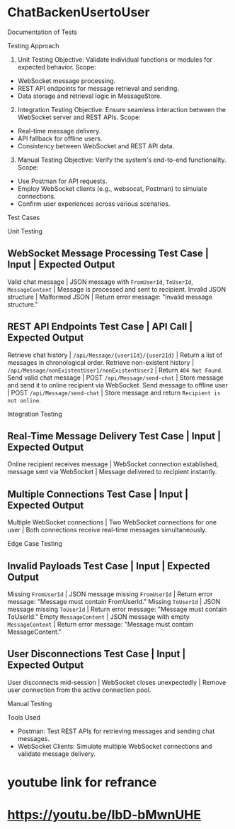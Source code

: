 # ChatBackenUsertoUser


Documentation of Tests


Testing Approach

1. Unit Testing
Objective: Validate individual functions or modules for expected behavior.
Scope:
- WebSocket message processing.
- REST API endpoints for message retrieval and sending.
- Data storage and retrieval logic in MessageStore.

2. Integration Testing
Objective: Ensure seamless interaction between the WebSocket server and REST APIs.
Scope:
- Real-time message delivery.
- API fallback for offline users.
- Consistency between WebSocket and REST API data.




3. Manual Testing
Objective: Verify the system's end-to-end functionality.
Scope:
- Use Postman for API requests.
- Employ WebSocket clients (e.g., websocat, Postman) to simulate connections.
- Confirm user experiences across various scenarios.

Test Cases

Unit Testing

WebSocket Message Processing
Test Case | Input | Expected Output
-----------------------------------------
Valid chat message | JSON message with `FromUserId`, `ToUserId`, `MessageContent` | Message is processed and sent to recipient.
Invalid JSON structure | Malformed JSON | Return error message: "Invalid message structure."

REST API Endpoints
Test Case | API Call | Expected Output
-----------------------------------------
Retrieve chat history | `/api/Message/{user1Id}/{user2Id}` | Return a list of messages in chronological order.
Retrieve non-existent history | `/api/Message/nonExistentUser1/nonExistentUser2` | Return `404 Not Found`.
Send valid chat message | POST `/api/Message/send-chat` | Store message and send it to online recipient via WebSocket.
Send message to offline user | POST `/api/Message/send-chat` | Store message and return `Recipient is not online`.

Integration Testing

Real-Time Message Delivery
Test Case | Input | Expected Output
-----------------------------------------
Online recipient receives message | WebSocket connection established, message sent via WebSocket | Message delivered to recipient instantly.

Multiple Connections
Test Case | Input | Expected Output
-----------------------------------------
Multiple WebSocket connections | Two WebSocket connections for one user | Both connections receive real-time messages simultaneously.

Edge Case Testing

Invalid Payloads
Test Case | Input | Expected Output
-----------------------------------------
Missing `FromUserId` | JSON message missing `FromUserId` | Return error message: "Message must contain FromUserId."
Missing `ToUserId` | JSON message missing `ToUserId` | Return error message: "Message must contain ToUserId."
Empty `MessageContent` | JSON message with empty `MessageContent` | Return error message: "Message must contain MessageContent."

User Disconnections
Test Case | Input | Expected Output
-----------------------------------------
User disconnects mid-session | WebSocket closes unexpectedly | Remove user connection from the active connection pool.



Manual Testing

Tools Used
- Postman: Test REST APIs for retrieving messages and sending chat messages.
- WebSocket Clients: Simulate multiple WebSocket connections and validate message delivery.
# youtube link for refrance
#  https://youtu.be/IbD-bMwnUHE
